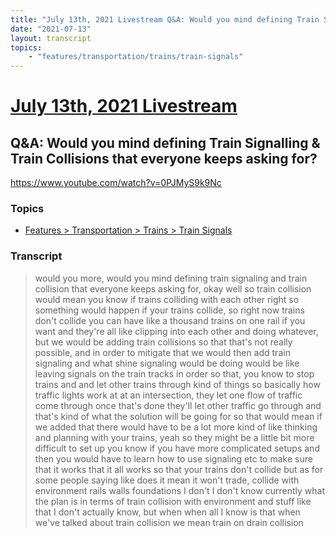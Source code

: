 ```yaml
---
title: "July 13th, 2021 Livestream Q&A: Would you mind defining Train Signalling & Train Collisions that everyone keeps asking for?"
date: "2021-07-13"
layout: transcript
topics:
    - "features/transportation/trains/train-signals"
---
```

# [July 13th, 2021 Livestream](../2021-07-13.md)
## Q&A: Would you mind defining Train Signalling & Train Collisions that everyone keeps asking for?
https://www.youtube.com/watch?v=0PJMyS9k9Nc

### Topics
* [Features > Transportation > Trains > Train Signals](../topics/features/transportation/trains/train-signals.md)

### Transcript

> would you more, would you mind defining train signaling and train collision that everyone keeps asking for, okay well so train collision would mean you know if trains colliding with each other right so something would happen if your trains collide, so right now trains don't collide you can have like a thousand trains on one rail if you want and they're all like clipping into each other and doing whatever, but we would be adding train collisions so that that's not really possible, and in order to mitigate that we would then add train signaling and what shine signaling would be doing would be like leaving signals on the train tracks in order so that, you know to stop trains and and let other trains through kind of things so basically how traffic lights work at at an intersection, they let one flow of traffic come through once that's done they'll let other traffic go through and that's kind of what the solution will be going for so that would mean if we added that there would have to be a lot more kind of like thinking and planning with your trains, yeah so they might be a little bit more difficult to set up you know if you have more complicated setups and then you would have to learn how to use signaling etc to make sure that it works that it all works so that your trains don't collide but as for some people saying like does it mean it won't trade, collide with environment rails walls foundations I don't I don't know currently what the plan is in terms of train collision with environment and stuff like that I don't actually know, but when when all I know is that when we've talked about train collision we mean train on drain collision
